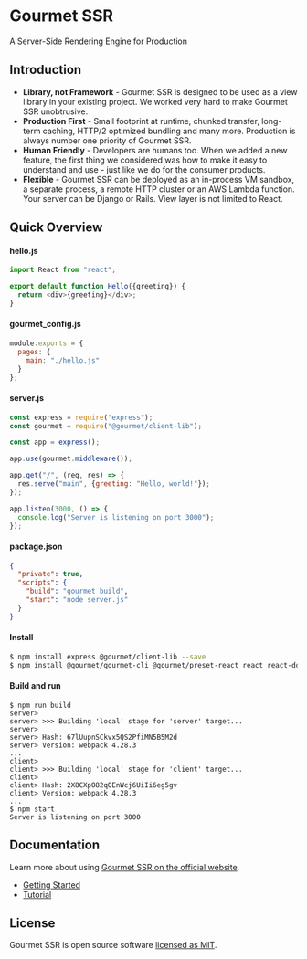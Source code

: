 # Gourmet SSR

A Server-Side Rendering Engine for Production

## Introduction

- **Library, not Framework** - Gourmet SSR is designed to be used as a view library in your existing project. We worked very hard to make Gourmet SSR unobtrusive.
- **Production First** - Small footprint at runtime, chunked transfer, long-term caching, HTTP/2 optimized bundling and many more. Production is always number one priority of Gourmet SSR.
- **Human Friendly** - Developers are humans too. When we added a new feature, the first thing we considered was how to make it easy to understand and use - just like we do for the consumer products.
- **Flexible** - Gourmet SSR can be deployed as an in-process VM sandbox, a separate process, a remote HTTP cluster or an AWS Lambda function. Your server can be Django or Rails. View layer is not limited to React.

## Quick Overview

#### hello.js

```js
import React from "react";

export default function Hello({greeting}) {
  return <div>{greeting}</div>;
}
```

#### gourmet_config.js

```js
module.exports = {
  pages: {
    main: "./hello.js"
  }
};
```

#### server.js

```js
const express = require("express");
const gourmet = require("@gourmet/client-lib");

const app = express();

app.use(gourmet.middleware());

app.get("/", (req, res) => {
  res.serve("main", {greeting: "Hello, world!"});
});

app.listen(3000, () => {
  console.log("Server is listening on port 3000");
});
```

#### package.json

```json
{
  "private": true,
  "scripts": {
    "build": "gourmet build",
    "start": "node server.js"
  }
}
```

#### Install

```sh
$ npm install express @gourmet/client-lib --save
$ npm install @gourmet/gourmet-cli @gourmet/preset-react react react-dom --save-dev
```

#### Build and run

```text
$ npm run build
server>
server> >>> Building 'local' stage for 'server' target...
server>
server> Hash: 67lUupnSCkvx5QS2PfiMN5B5M2d
server> Version: webpack 4.28.3
...
client>
client> >>> Building 'local' stage for 'client' target...
client>
client> Hash: 2X8CXpO82qOEnWcj6UiIi6eg5gv
client> Version: webpack 4.28.3
...
$ npm start
Server is listening on port 3000
```

## Documentation

Learn more about using [Gourmet SSR on the official website](https://ssr.gourmetjs.org).

- [Getting Started](https://ssr.gourmetjs.org/docs/getting-started)
- [Tutorial](https://ssr.gourmetjs.org/docs/tutorial-1)

## License

Gourmet SSR is open source software [licensed as MIT](https://github.com/gourmetjs/gourmet-ssr/blob/master/LICENSE).

